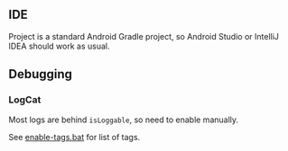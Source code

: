 ## IDE

Project is a standard Android Gradle project, so Android Studio or IntelliJ IDEA should work as usual.

## Debugging

### LogCat

Most logs are behind `isLoggable`, so need to enable manually.

See [enable-tags.bat](enable-tags.bat) for list of tags.

